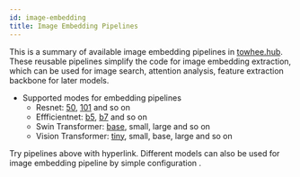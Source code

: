 ```yaml
---
id: image-embedding
title: Image Embedding Pipelines
---
```


This is a summary of available image embedding pipelines in [towhee.hub](https://hub.towhee.io/). These reusable pipelines simplify the code for image embedding extraction, which can be used for image search, attention analysis, feature extraction backbone for later models.

- Supported modes for embedding pipelines
  - Resnet: [50](https://hub.towhee.io/towhee/image-embedding-resnet50), [101](https://hub.towhee.io/towhee/image-embedding-resnet101) and so on
  - Effficientnet: [b5](https://hub.towhee.io/towhee/image-embedding-efficientnetb5), [b7](https://hub.towhee.io/towhee/image-embedding-efficientnetb7) and so on
  - Swin Transformer: [base](https://hub.towhee.io/towhee/image-embedding-swinbase), small, large and so on
  - Vision Transformer: [tiny](https://hub.towhee.io/towhee/image-embedding-vitlarge), small, base, large and so on

Try pipelines above with hyperlink. Different models can also be used for image embedding pipeline by simple configuration .
